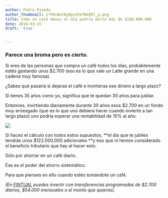 ```yaml
---
author: Pedro Pineda
author_thumbnail: 1*P0sNvCNy0pvZnkfNkEKl_g.png
title: Cómo un café menos al día podría darte más de $100.000.000
date: 2018-03-16
draft: 'true'


---
```


### Parece una broma pero es cierto.

Si eres de las personas que compra un café todos los días, probablemente estés gastando unos $2.700 (eso es lo que vale un Latte grande en una cadena muy famosa).

¿Sabes qué pasaría si dejaras el café e invirtieras ese dinero a largo plazo?

Si tienes 35 años como yo, significa que te quedan 30 años para jubilar.

Entonces, invirtiendo diariamente durante 30 años esos $2.700 en un fondo muy arriesgado (que es lo que uno debiera hacer cuando invierte a tan largo plazo) uno podría esperar una rentabilidad de 10% al año.

![](https://cdn-images-1.medium.com/max/2000/1*nsxwOXuGYz3biyGUQwbmpQ.png)

Si haces el cálculo con todos estos supuestos, **el día que te jubiles tendrás unos $122.000.000 adicionales **y eso que ni hemos considerado el beneficio tributario que hay al hacer esto.

Sólo por ahorrar en un café diario.

Ése es el poder del ahorro sistemático.

Para que pienses en ello cuando estés tomándote un café.

*(En [FINTUAL](http://www.fintual.com) puedes invertir con transferencias programadas de $2.700 diarios, $54.000 mensuales o el monto que quieras).*